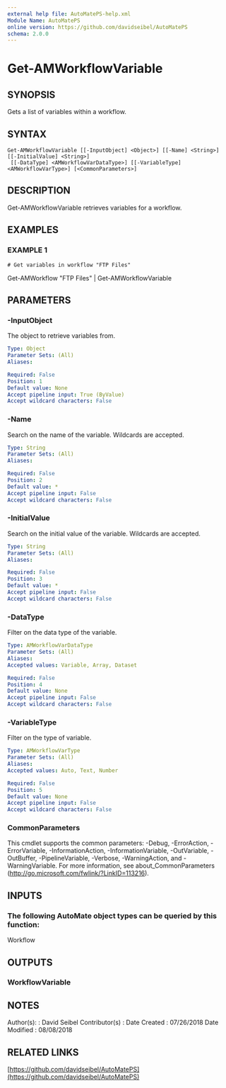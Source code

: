 ```yaml
---
external help file: AutoMatePS-help.xml
Module Name: AutoMatePS
online version: https://github.com/davidseibel/AutoMatePS
schema: 2.0.0
---
```


# Get-AMWorkflowVariable

## SYNOPSIS
Gets a list of variables within a workflow.

## SYNTAX

```
Get-AMWorkflowVariable [[-InputObject] <Object>] [[-Name] <String>] [[-InitialValue] <String>]
 [[-DataType] <AMWorkflowVarDataType>] [[-VariableType] <AMWorkflowVarType>] [<CommonParameters>]
```

## DESCRIPTION
Get-AMWorkflowVariable retrieves variables for a workflow.

## EXAMPLES

### EXAMPLE 1
```
# Get variables in workflow "FTP Files"
```

Get-AMWorkflow "FTP Files" | Get-AMWorkflowVariable

## PARAMETERS

### -InputObject
The object to retrieve variables from.

```yaml
Type: Object
Parameter Sets: (All)
Aliases:

Required: False
Position: 1
Default value: None
Accept pipeline input: True (ByValue)
Accept wildcard characters: False
```

### -Name
Search on the name of the variable.
Wildcards are accepted.

```yaml
Type: String
Parameter Sets: (All)
Aliases:

Required: False
Position: 2
Default value: *
Accept pipeline input: False
Accept wildcard characters: False
```

### -InitialValue
Search on the initial value of the variable.
Wildcards are accepted.

```yaml
Type: String
Parameter Sets: (All)
Aliases:

Required: False
Position: 3
Default value: *
Accept pipeline input: False
Accept wildcard characters: False
```

### -DataType
Filter on the data type of the variable.

```yaml
Type: AMWorkflowVarDataType
Parameter Sets: (All)
Aliases:
Accepted values: Variable, Array, Dataset

Required: False
Position: 4
Default value: None
Accept pipeline input: False
Accept wildcard characters: False
```

### -VariableType
Filter on the type of variable.

```yaml
Type: AMWorkflowVarType
Parameter Sets: (All)
Aliases:
Accepted values: Auto, Text, Number

Required: False
Position: 5
Default value: None
Accept pipeline input: False
Accept wildcard characters: False
```

### CommonParameters
This cmdlet supports the common parameters: -Debug, -ErrorAction, -ErrorVariable, -InformationAction, -InformationVariable, -OutVariable, -OutBuffer, -PipelineVariable, -Verbose, -WarningAction, and -WarningVariable.
For more information, see about_CommonParameters (http://go.microsoft.com/fwlink/?LinkID=113216).

## INPUTS

### The following AutoMate object types can be queried by this function:
Workflow

## OUTPUTS

### WorkflowVariable

## NOTES
Author(s):     : David Seibel
Contributor(s) :
Date Created   : 07/26/2018
Date Modified  : 08/08/2018

## RELATED LINKS

[https://github.com/davidseibel/AutoMatePS](https://github.com/davidseibel/AutoMatePS)

